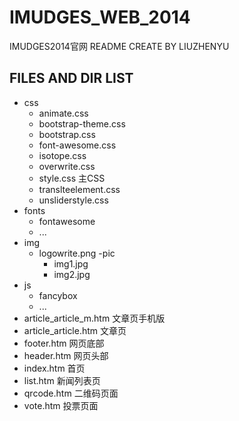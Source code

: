 # IMUDGES_WEB_2014
IMUDGES2014官网
README CREATE BY LIUZHENYU
## FILES AND DIR LIST
- css
  - animate.css
  - bootstrap-theme.css
  - bootstrap.css
  - font-awesome.css
  - isotope.css
  - overwrite.css
  - style.css 主CSS
  - translteelement.css
  - unsliderstyle.css
- fonts
  - fontawesome
  - ...
- img
  - logowrite.png
  -pic
    - img1.jpg
    - img2.jpg
- js
  - fancybox
  - ...
- article_article_m.htm 文章页手机版
- article_article.htm 文章页
- footer.htm 网页底部
- header.htm 网页头部
- index.htm 首页
- list.htm 新闻列表页
- qrcode.htm 二维码页面
- vote.htm 投票页面
